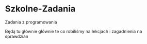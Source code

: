 # Szkolne-Zadania
Zadania z programowania

Będą tu głównie głównie te co robiliśmy na lekcjach i zagadnienia na sprawdzian
